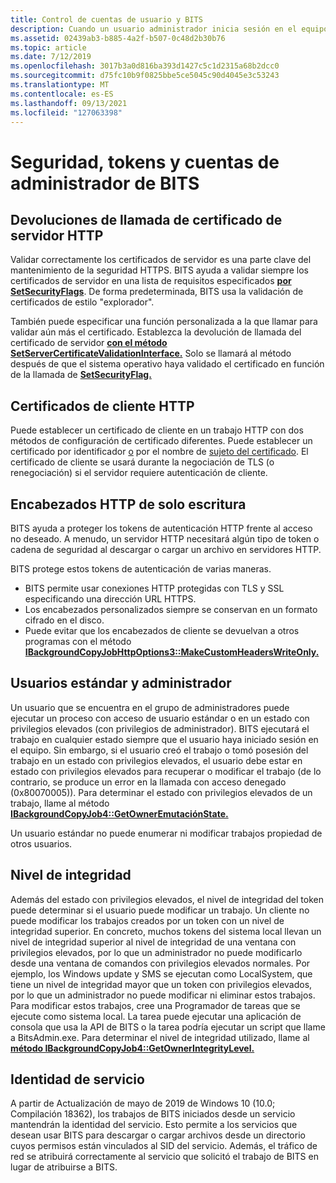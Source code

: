```yaml
---
title: Control de cuentas de usuario y BITS
description: Cuando un usuario administrador inicia sesión en el equipo, se crean dos tokens de acceso. Uno es un token de acceso de usuario estándar filtrado y el otro es un token de acceso de administrador completo.
ms.assetid: 02439ab3-b885-4a2f-b507-0c48d2b30b76
ms.topic: article
ms.date: 7/12/2019
ms.openlocfilehash: 3017b3a0d816ba393d1427c5c1d2315a68b2dcc0
ms.sourcegitcommit: d75fc10b9f0825bbe5ce5045c90d4045e3c53243
ms.translationtype: MT
ms.contentlocale: es-ES
ms.lasthandoff: 09/13/2021
ms.locfileid: "127063398"
---
```

# <a name="bits-security-tokens-and-administrator-accounts"></a>Seguridad, tokens y cuentas de administrador de BITS

## <a name="http-server-certificate-callbacks"></a>Devoluciones de llamada de certificado de servidor HTTP
Validar correctamente los certificados de servidor es una parte clave del mantenimiento de la seguridad HTTPS. BITS ayuda a validar siempre los certificados de servidor en una lista de requisitos especificados [**por SetSecurityFlags**](/windows/desktop/api/bits2_5/nf-bits2_5-ibackgroundcopyjobhttpoptions-setsecurityflags). De forma predeterminada, BITS usa la validación de certificados de estilo "explorador".

También puede especificar una función personalizada a la que llamar para validar aún más el certificado. Establezca la devolución de llamada del certificado de servidor [**con el método SetServerCertificateValidationInterface.**](/windows/desktop/api/Bits10_3/nf-bits10_3-ibackgroundcopyjobhttpoptions3-setservercertificatevalidationinterface) Solo se llamará al método después de que el sistema operativo haya validado el certificado en función de la llamada de [ **SetSecurityFlag.**](/windows/desktop/api/bits2_5/nf-bits2_5-ibackgroundcopyjobhttpoptions-setsecurityflags) 

## <a name="http-client-certificates"></a>Certificados de cliente HTTP
Puede establecer un certificado de cliente en un trabajo HTTP con dos métodos de configuración de certificado diferentes. Puede establecer un certificado por identificador [o](/windows/desktop/api/bits2_5/nf-bits2_5-ibackgroundcopyjobhttpoptions-setclientcertificatebyid) por el nombre de [sujeto del certificado](/windows/desktop/api/bits2_5/nf-bits2_5-ibackgroundcopyjobhttpoptions-setclientcertificatebyname). El certificado de cliente se usará durante la negociación de TLS (o renegociación) si el servidor requiere autenticación de cliente.

## <a name="write-only-http-headers"></a>Encabezados HTTP de solo escritura
BITS ayuda a proteger los tokens de autenticación HTTP frente al acceso no deseado. A menudo, un servidor HTTP necesitará algún tipo de token o cadena de seguridad al descargar o cargar un archivo en servidores HTTP.

BITS protege estos tokens de autenticación de varias maneras.
* BITS permite usar conexiones HTTP protegidas con TLS y SSL especificando una dirección URL HTTPS.
* Los encabezados personalizados siempre se conservan en un formato cifrado en el disco.
* Puede evitar que los encabezados de cliente se devuelvan a otros programas con el método [**IBackgroundCopyJobHttpOptions3::MakeCustomHeadersWriteOnly.**](/windows/win32/api/Bits10_3/nf-bits10_3-ibackgroundcopyjobhttpoptions3-makecustomheaderswriteonly)


## <a name="standard-and-administrator-users"></a>Usuarios estándar y administrador
Un usuario que se encuentra en el grupo de administradores puede ejecutar un proceso con acceso de usuario estándar o en un estado con privilegios elevados (con privilegios de administrador). BITS ejecutará el trabajo en cualquier estado siempre que el usuario haya iniciado sesión en el equipo. Sin embargo, si el usuario creó el trabajo o tomó posesión del trabajo en un estado con privilegios elevados, el usuario debe estar en estado con privilegios elevados para recuperar o modificar el trabajo (de lo contrario, se produce un error en la llamada con acceso denegado (0x80070005)). Para determinar el estado con privilegios elevados de un trabajo, llame al método [**IBackgroundCopyJob4::GetOwnerEmutaciónState.**](/windows/desktop/api/Bits3_0/nf-bits3_0-ibackgroundcopyjob4-getownerelevationstate)

Un usuario estándar no puede enumerar ni modificar trabajos propiedad de otros usuarios.

## <a name="integrity-level"></a>Nivel de integridad
Además del estado con privilegios elevados, el nivel de integridad del token puede determinar si el usuario puede modificar un trabajo. Un cliente no puede modificar los trabajos creados por un token con un nivel de integridad superior. En concreto, muchos tokens del sistema local llevan un nivel de integridad superior al nivel de integridad de una ventana con privilegios elevados, por lo que un administrador no puede modificarlo desde una ventana de comandos con privilegios elevados normales. Por ejemplo, los Windows update y SMS se ejecutan como LocalSystem, que tiene un nivel de integridad mayor que un token con privilegios elevados, por lo que un administrador no puede modificar ni eliminar estos trabajos. Para modificar estos trabajos, cree una Programador de tareas que se ejecute como sistema local. La tarea puede ejecutar una aplicación de consola que usa la API de BITS o la tarea podría ejecutar un script que llame a BitsAdmin.exe. Para determinar el nivel de integridad utilizado, llame al [**método IBackgroundCopyJob4::GetOwnerIntegrityLevel.**](/windows/desktop/api/Bits3_0/nf-bits3_0-ibackgroundcopyjob4-getownerintegritylevel)

## <a name="service-identity"></a>Identidad de servicio
A partir de Actualización de mayo de 2019 de Windows 10 (10.0; Compilación 18362), los trabajos de BITS iniciados desde un servicio mantendrán la identidad del servicio. Esto permite a los servicios que desean usar BITS para descargar o cargar archivos desde un directorio cuyos permisos están vinculados al SID del servicio. Además, el tráfico de red se atribuirá correctamente al servicio que solicitó el trabajo de BITS en lugar de atribuirse a BITS.

 




